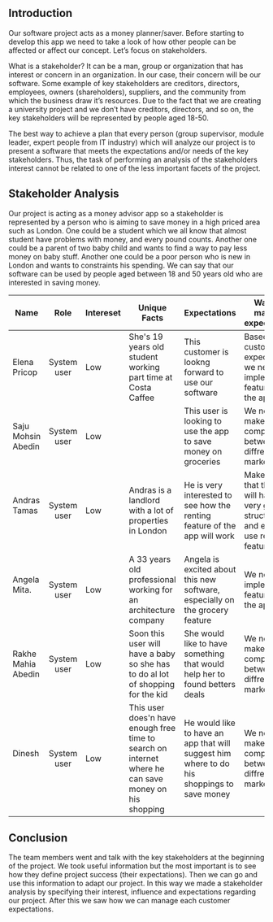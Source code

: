 ## Introduction

Our software project acts as a money planner/saver.  Before starting to develop this app we need to take a look of how other people can be affected or affect our concept. Let’s focus on stakeholders.

What is a stakeholder? It can be a man, group or organization that has interest or concern in an organization. In our case, their concern will be our software.  Some example of key stakeholders are creditors, directors, employees, owners (shareholders), suppliers, and the community from which the business draw it’s resources. Due to the fact that we are creating a university project and we don’t have creditors, directors, and so on, the key stakeholders will be represented by people aged 18-50.
 
The best way to achieve a plan that every person (group supervisor, module leader, expert people from IT industry) which will analyze our project is to present a software that meets the expectations and/or needs of the key stakeholders. Thus, the task of performing an analysis of the stakeholders interest cannot be related to one of the less important facets of the project.

## Stakeholder Analysis

Our project is acting as a money advisor app so a stakeholder is represented by a person who is aiming to save money in a high priced area such as London. One could be a student which we all know that almost student have problems with money, and every pound counts. Another one could be a parent of two baby child and wants to find a way to pay less money on baby stuff. Another one could be a poor person who is new in London and wants to constraints his spending. We can say that our software can be used by people aged between 18 and 50 years old who are interested in saving money.

| **Name**          | **Role**  | **Intereset** | **Unique Facts**   | **Expectations**         | **Ways to manage expectations** | 
|-------------------|:---------:|---------------|--------------------|--------------------------|-----------------------------------|
|Elena Pricop       |System user|Low           |She's 19 years old student working part time at Costa Caffee|This customer is lookng forward to use our software |Based on this customer expectations we need to implement all features of the app|
|Saju Mohsin Abedin |System user|Low         |                    |This user is looking to use the app to save money on groceries|We need to make a price comparison between diffrent markets|
|Andras Tamas       |System user|Low           |Andras is a landlord with a lot of properties in London|He is very interested  to see how the renting feature of the app will work|Make sure that the app will have a very good, structured and easy to use renting feature|
|Angela Mita.       |System user|Low        |A 33 years old professional working for an architecture company|Angela is excited about this new software, especially on the grocery feature|We need to implement all features of the app|
|Rakhe Mahia Abedin |System user|Low           |Soon this user will have a baby so she has to do al lot of shopping for the kid|She would like to have something that would help her to found betters deals|We need to make a price comparison between diffrent markets|
|Dinesh             |System user|Low         |This user does'n have enough free time to search on internet where he can save money on his shopping|He would like to have an app that will suggest him where to do his shoppings to save money|We need to make a price comparison between diffrent markets|


## Conclusion

The team members went and talk with the key stakeholders at the beginning of the project. We took useful information but the most important is to see how they define project success (their expectations). Then we can go and use this information to adapt our project. In this way we made a stakeholder analysis by specifying their interest, influence and expectations regarding our project. After this we saw how we can manage each customer expectations.
